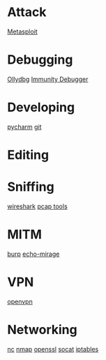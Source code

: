 <!-- TITLE: Tools -->
<!-- SUBTITLE: Lots of Tools I use-->

# Attack
[Metasploit](/metasploit-main)
# Debugging
[Ollydbg](/ollydbg)
[Immunity Debugger](/immunity-debugger)
# Developing
[pycharm](/pycharm)
[git](/git-intro)
# Editing
# Sniffing
[wireshark](/wireshark)
[pcap tools](/pcap)
# MITM
[burp](/burp)
[echo-mirage](/echo-mirage)
# VPN
[openvpn](/openvpn)
# Networking
[nc](/netcat)
[nmap](/nmap)
[openssl](/openssl)
[socat](/socat)
[iptables](/iptables)
